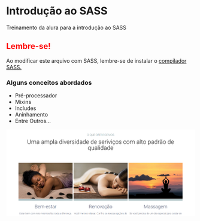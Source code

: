 <h1>Introdução ao SASS</h1>
<p>Treinamento da alura para a introdução ao SASS</p>

<h2 style="color: red;">Lembre-se!</h2>
<p>Ao modificar este arquivo com SASS, lembre-se de instalar o <a href="https://marketplace.visualstudio.com/items?itemName=glenn2223.live-sass">compilador SASS.</a></p>

<h3>Alguns conceitos abordados</h3>

<ul>
    <li>Pré-processador</li>
    <li>Mixins</li>
    <li>Includes</li>
    <li>Aninhamento</li>
    <li>Entre Outros...</li>
</ul>

<img src="imagens/Projeto.png" alt="spoiler de projeto">
